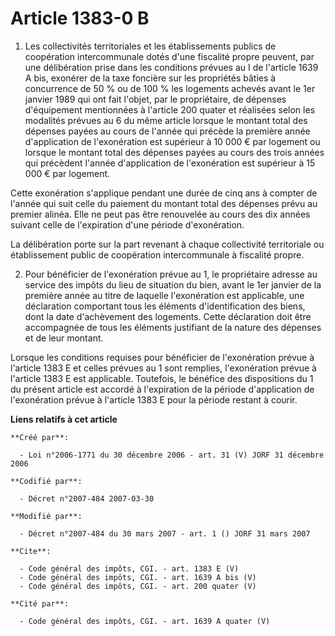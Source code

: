 # Article 1383-0 B

1. Les collectivités territoriales et les établissements publics de coopération intercommunale dotés d'une fiscalité propre
peuvent, par une délibération prise dans les conditions prévues au I de l'article 1639 A bis, exonérer de la taxe foncière
sur les propriétés bâties à concurrence de 50 % ou de 100 % les logements achevés avant le 1er janvier 1989 qui ont fait
l'objet, par le propriétaire, de dépenses d'équipement mentionnées à l'article 200 quater et réalisées selon les modalités
prévues au 6 du même article lorsque le montant total des dépenses payées au cours de l'année qui précède la première année
d'application de l'exonération est supérieur à 10 000 € par logement ou lorsque le montant total des dépenses payées au cours
des trois années qui précèdent l'année d'application de l'exonération est supérieur à 15 000 € par logement. 

Cette exonération s'applique pendant une durée de cinq ans à compter de l'année qui suit celle du paiement du montant total
des dépenses prévu au premier alinéa. Elle ne peut pas être renouvelée au cours des dix années suivant celle de l'expiration
d'une période d'exonération. 

La délibération porte sur la part revenant à chaque collectivité territoriale ou établissement public de coopération
intercommunale à fiscalité propre. 

2. Pour bénéficier de l'exonération prévue au 1, le propriétaire adresse au service des impôts du lieu de situation du bien,
avant le 1er janvier de la première année au titre de laquelle l'exonération est applicable, une déclaration comportant tous
les éléments d'identification des biens, dont la date d'achèvement des logements. Cette déclaration doit être accompagnée de
tous les éléments justifiant de la nature des dépenses et de leur montant. 

Lorsque les conditions requises pour bénéficier de l'exonération prévue à l'article 1383 E et celles prévues au 1 sont
remplies, l'exonération prévue à l'article 1383 E est applicable. Toutefois, le bénéfice des dispositions du 1 du présent
article est accordé à l'expiration de la période d'application de l'exonération prévue à l'article 1383 E pour la période
restant à courir.

**Liens relatifs à cet article**

	**Créé par**:

	  - Loi n°2006-1771 du 30 décembre 2006 - art. 31 (V) JORF 31 décembre 2006

	**Codifié par**:

	  - Décret n°2007-484 2007-03-30

	**Modifié par**:

	  - Décret n°2007-484 du 30 mars 2007 - art. 1 () JORF 31 mars 2007

	**Cite**:

	  - Code général des impôts, CGI. - art. 1383 E (V)
	  - Code général des impôts, CGI. - art. 1639 A bis (V)
	  - Code général des impôts, CGI. - art. 200 quater (V)

	**Cité par**:

	  - Code général des impôts, CGI. - art. 1639 A quater (V)
